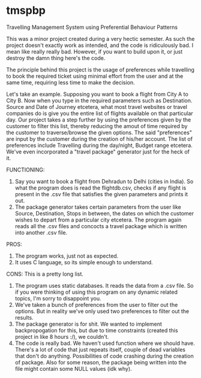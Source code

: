 # tmspbp
Travelling Management System using Preferential Behaviour Patterns

This was a minor project created during a very hectic semester. As such the project doesn't exactly work as intended, and the code is ridiculously bad. I mean like really really bad. However, if you want to build upon it, or just destroy the damn thing here's the code.

The principle behind this project is the usage of preferences while travelling to book the required ticket using minimal effort from the user and at the same time, requiring less time to make the decision.

Let's take an example. Supposing you want to book a flight from City A to City B. Now when you type in the required parameters such as Destination. Source and Date of Journey etcetera, what most travel websites or travel companies do is give you the entire list of flights available on that particular day. Our project takes a step further by using the preferences given by the customer to filter this list, thereby reducing the amout of time required by the customer to traverse/browse the given options. The said "preferences" are input by the customer during the creation of his/her account. The list of preferences include Travelling during the day/night, Budget range etcetera. We've even incorporated a "travel package" generator just for the heck of it.

FUNCTIONING:
1) Say you want to book a flight from Dehradun to Delhi (cities in India). So what the program does is read the flightdb.csv, checks if any flight is present in the .csv file that satisfies the given parameters and prints it out. 
2) The package generator takes certain parameters from the user like Source, Destination, Stops in between, the dates on which the customer wishes to depart from a particular city etcetera. The program again reads all the .csv files and concocts a travel package which is written into another .csv file.

PROS: 

1) The program works, just not as expected.
2) It uses C language, so its simple enough to understand.

CONS: This is a pretty long list.
1) The program uses static databases. It reads the data from a .csv file. So if you were thinking of using this program on any dynamic related topics, I'm sorry to disappoint you.
2) We've taken a bunch of preferences from the user to filter out the options. But in reality we've only used two preferences to filter out the results.
3) The package generator is for shit. We wanted to implement backpropogation for this, but due to time constraints (created this project in like 8 hours :/), we couldn't.
4) The code is really bad. We haven't used function where we should have. There's a lot of code that just repeats itself, couple of dead variables that don't do anything. Possibilities of code crashing during the creation of package. Also for some reason, the package being written into the file might contain some NULL values (idk why).
